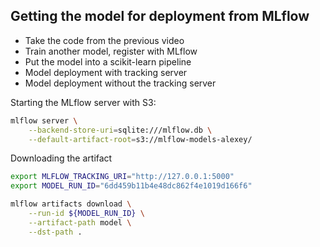 ## Getting the model for deployment from MLflow

* Take the code from the previous video
* Train another model, register with MLflow
* Put the model into a scikit-learn pipeline
* Model deployment with tracking server
* Model deployment without the tracking server

Starting the MLflow server with S3:

```bash
mlflow server \
    --backend-store-uri=sqlite:///mlflow.db \
    --default-artifact-root=s3://mlflow-models-alexey/
```

Downloading the artifact

```bash
export MLFLOW_TRACKING_URI="http://127.0.0.1:5000"
export MODEL_RUN_ID="6dd459b11b4e48dc862f4e1019d166f6"

mlflow artifacts download \
    --run-id ${MODEL_RUN_ID} \
    --artifact-path model \
    --dst-path .
```
